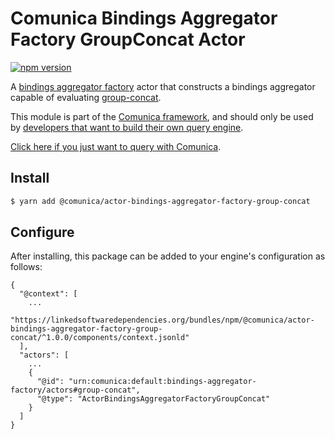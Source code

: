 # Comunica Bindings Aggregator Factory GroupConcat Actor

[![npm version](https://badge.fury.io/js/%40comunica%2Factor-bindings-aggregator-factory-group-concat.svg)](https://www.npmjs.com/package/@comunica/actor-bindings-aggregator-factory-group-concat)

A [bindings aggregator factory](https://github.com/comunica/comunica/tree/master/packages/bus-bindings-aggregator-factory) actor
that constructs a bindings aggregator capable of evaluating [group-concat](https://www.w3.org/TR/sparql11-query/#defn_aggGroupConcat).

This module is part of the [Comunica framework](https://github.com/comunica/comunica),
and should only be used by [developers that want to build their own query engine](https://comunica.dev/docs/modify/).

[Click here if you just want to query with Comunica](https://comunica.dev/docs/query/).

## Install

```bash
$ yarn add @comunica/actor-bindings-aggregator-factory-group-concat
```

## Configure

After installing, this package can be added to your engine's configuration as follows:
```text
{
  "@context": [
    ...
    "https://linkedsoftwaredependencies.org/bundles/npm/@comunica/actor-bindings-aggregator-factory-group-concat/^1.0.0/components/context.jsonld"
  ],
  "actors": [
    ...
    {
      "@id": "urn:comunica:default:bindings-aggregator-factory/actors#group-concat",
      "@type": "ActorBindingsAggregatorFactoryGroupConcat"
    }
  ]
}
```
